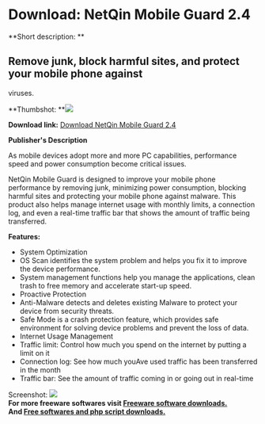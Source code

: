 # Download: NetQin Mobile Guard 2.4

**Short description: **

## Remove junk, block harmful sites, and protect your mobile phone against
viruses.

  
**Thumbshot: **![](http://www.freewarefiles.com/screenshot/netqin_mg_md.jpg)   
  
**Download link:** [Download NetQin Mobile Guard 2.4](http://freesoftwares.boysofts.com/NetQin-Mobile-Guard_program_60030.html)  
  

**Publisher's Description**  
  

As mobile devices adopt more and more PC capabilities, performance speed and
power consumption become critical issues.

NetQin Mobile Guard is designed to improve your mobile phone performance by
removing junk, minimizing power consumption, blocking harmful sites and
protecting your mobile phone against malware. This product also helps manage
internet usage with monthly limits, a connection log, and even a real-time
traffic bar that shows the amount of traffic being transferred.

**Features:**

  * System Optimization 
  * OS Scan identifies the system problem and helps you fix it to improve the device performance. 
  * System management functions help you manage the applications, clean trash to free memory and accelerate start-up speed. 
  * Proactive Protection 
  * Anti-Malware detects and deletes existing Malware to protect your device from security threats. 
  * Safe Mode is a crash protection feature, which provides safe environment for solving device problems and prevent the loss of data. 
  * Internet Usage Management 
  * Traffic limit: Control how much you spend on the internet by putting a limit on it 
  * Connection log: See how much youAve used traffic has been transferred in the month 
  * Traffic bar: See the amount of traffic coming in or going out in real-time 

  
  
Screenshot: ![](http://www.freewarefiles.com/screenshot/netqin_mg.jpg)  
**For more freeware softwares visit [Freeware software downloads.](http://freesoftwares.boysofts.com/)**   
**And [Free softwares and php script downloads.](http://www.boysofts.com/)**

